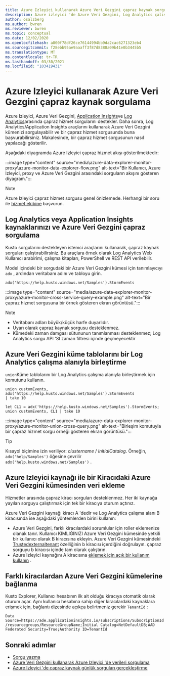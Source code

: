 ```yaml
---
title: Azure Izleyici kullanarak Azure Veri Gezgini çapraz kaynak sorgulama
description: Azure izleyici 'de Azure Veri Gezgini, Log Analytics çalışma alanları ve klasik Application Insights uygulamaları arasında çapraz ürün sorguları gerçekleştirmek için Azure Izleyici 'yi kullanın.
author: osalzberg
ms.author: bwren
ms.reviewer: bwren
ms.topic: conceptual
ms.date: 12/02/2020
ms.openlocfilehash: a800f78df26ce76144994bb9da2cac6271323eb4
ms.sourcegitcommit: f28ebb95ae9aaaff3f87d8388a09b41e0b3445b5
ms.translationtype: MT
ms.contentlocale: tr-TR
ms.lasthandoff: 03/30/2021
ms.locfileid: "103419431"
---
```

# <a name="cross-resource-query-azure-data-explorer-by-using-azure-monitor"></a>Azure Izleyici kullanarak Azure Veri Gezgini çapraz kaynak sorgulama
Azure Izleyici, Azure Veri Gezgini, [Application Insights](../app/app-insights-overview.md)ve [Log Analytics](../logs/data-platform-logs.md)arasında çapraz hizmet sorgularını destekler. Daha sonra, Log Analytics/Application Insights araçlarını kullanarak Azure Veri Gezgini kümenizi sorgulayabilir ve bir çapraz hizmet sorgusunda buna başvurabilirsiniz. Makalesinde, bir çapraz hizmet sorgusunun nasıl yapılacağı gösterilir.

Aşağıdaki diyagramda Azure Izleyici çapraz hizmet akışı gösterilmektedir:

:::image type="content" source="media\azure-data-explorer-monitor-proxy\azure-monitor-data-explorer-flow.png" alt-text="Bir Kullanıcı, Azure Izleyici, proxy ve Azure Veri Gezgini arasındaki sorguların akışını gösteren diyagram.":::

>[!NOTE]
> Azure Izleyici çapraz hizmet sorgusu genel önizlemede. Herhangi bir soru ile [hizmet ekibine](mailto:ADXProxy@microsoft.com) başvurun.

## <a name="cross-query-your-log-analytics-or-application-insights-resources-and-azure-data-explorer"></a>Log Analytics veya Application Insights kaynaklarınızı ve Azure Veri Gezgini çapraz sorgulama

Kusto sorgularını destekleyen istemci araçlarını kullanarak, çapraz kaynak sorguları çalıştırabilirsiniz. Bu araçlara örnek olarak Log Analytics Web Kullanıcı arabirimi, çalışma kitapları, PowerShell ve REST API verilebilir.

Model içindeki bir sorgudaki bir Azure Veri Gezgini kümesi için tanımlayıcıyı `adx` , ardından veritabanı adını ve tabloyu girin.

```kusto
adx('https://help.kusto.windows.net/Samples').StormEvents
```
:::image type="content" source="media/azure-data-explorer-monitor-proxy/azure-monitor-cross-service-query-example.png" alt-text="Bir çapraz hizmet sorgusuna bir örnek gösteren ekran görüntüsü.":::

> [!NOTE]
>* Veritabanı adları büyük/küçük harfe duyarlıdır.
>* Uyarı olarak çapraz kaynak sorgusu desteklenmez.
>* Kümedeki zaman damgası sütununun tanımlanması desteklenmez; Log Analytics sorgu API 'SI zaman filtresi içinde geçmeyecektir

## <a name="combine-azure-data-explorer-cluster-tables-with-a-log-analytics-workspace"></a>Azure Veri Gezgini küme tablolarını bir Log Analytics çalışma alanıyla birleştirme

`union`Küme tablolarını bir Log Analytics çalışma alanıyla birleştirmek için komutunu kullanın.

```kusto
union customEvents, adx('https://help.kusto.windows.net/Samples').StormEvents
| take 10
```
```kusto
let CL1 = adx('https://help.kusto.windows.net/Samples').StormEvents;
union customEvents, CL1 | take 10
```
:::image type="content" source="media/azure-data-explorer-monitor-proxy/azure-monitor-union-cross-query.png" alt-text="Birleşim komutuyla bir çapraz hizmet sorgu örneği gösteren ekran görüntüsü.":::

> [!Tip]
> Kısayol biçimine izin veriliyor: *clustername* / *InitialCatalog*. Örneğin, `adx('help/Samples')` öğesine çevrilir `adx('help.kusto.windows.net/Samples')` .

## <a name="join-data-from-an-azure-data-explorer-cluster-in-one-tenant-with-an-azure-monitor-resource-in-another"></a>Azure Izleyici kaynağı ile bir Kiracıdaki Azure Veri Gezgini kümesinden veri ekleme

Hizmetler arasında çapraz kiracı sorguları desteklenmez. Her iki kaynağa yayılan sorguyu çalıştırmak için tek bir kiracıya oturum açtınız.

Azure Veri Gezgini kaynağı kiracı A 'dedir ve Log Analytics çalışma alanı B kiracısında ise aşağıdaki yöntemlerden birini kullanın:

*  Azure Veri Gezgini, farklı kiracılardaki sorumlular için roller eklemenize olanak tanır. Kullanıcı KIMLIĞINIZI Azure Veri Gezgini kümesinde yetkili bir kullanıcı olarak B kiracısına ekleyin. Azure Veri Gezgini kümesindeki [Trustedexternaltenant](/powershell/module/az.kusto/update-azkustocluster) özelliğinin b kiracısı içerdiğini doğrulayın. çapraz sorguyu b kiracısı içinde tam olarak çalıştırın.
*  Azure Izleyici kaynağını A kiracısına [eklemek için açık bir kullanım kullanın](../../lighthouse/index.yml) .

## <a name="connect-to-azure-data-explorer-clusters-from-different-tenants"></a>Farklı kiracılardan Azure Veri Gezgini kümelerine bağlanma

Kusto Explorer, Kullanıcı hesabının ilk ait olduğu kiracıya otomatik olarak oturum açar. Aynı kullanıcı hesabına sahip diğer kiracılardaki kaynaklara erişmek için, bağlantı dizesinde açıkça belirtmeniz gerekir `TenantId` :

`Data Source=https://ade.applicationinsights.io/subscriptions/SubscriptionId/resourcegroups/ResourceGroupName;Initial Catalog=NetDefaultDB;AAD Federated Security=True;Authority ID=TenantId`

## <a name="next-steps"></a>Sonraki adımlar
* [Sorgu yazma](/azure/data-explorer/write-queries)
* [Azure Veri Gezgini kullanarak Azure Izleyici 'de verileri sorgulama](/azure/data-explorer/query-monitor-data)
* [Azure Izleyici 'de çapraz kaynak günlük sorguları gerçekleştirme](../logs/cross-workspace-query.md)